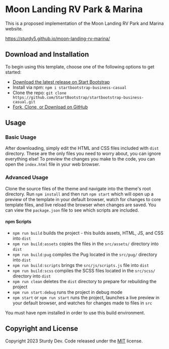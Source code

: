 # Moon Landing RV Park & Marina

This is a proposed implementation of the Moon Landing RV Park and Marina website.

<https://sturdy5.github.io/moon-landing-rv-marina/>

## Download and Installation

To begin using this template, choose one of the following options to get started:

* [Download the latest release on Start Bootstrap](https://startbootstrap.com/theme/business-casual/)
* Install via npm: `npm i startbootstrap-business-casual`
* Clone the repo: `git clone https://github.com/StartBootstrap/startbootstrap-business-casual.git`
* [Fork, Clone, or Download on GitHub](https://github.com/StartBootstrap/startbootstrap-business-casual)

## Usage

### Basic Usage

After downloading, simply edit the HTML and CSS files included with `dist` directory. These are the only files you need to worry about, you can ignore everything else! To preview the changes you make to the code, you can open the `index.html` file in your web browser.

### Advanced Usage

Clone the source files of the theme and navigate into the theme's root directory. Run `npm install` and then run `npm start` which will open up a preview of the template in your default browser, watch for changes to core template files, and live reload the browser when changes are saved. You can view the `package.json` file to see which scripts are included.

#### npm Scripts

* `npm run build` builds the project - this builds assets, HTML, JS, and CSS into `dist`
* `npm run build:assets` copies the files in the `src/assets/` directory into `dist`
* `npm run build:pug` compiles the Pug located in the `src/pug/` directory into `dist`
* `npm run build:scripts` brings the `src/js/scripts.js` file into `dist`
* `npm run build:scss` compiles the SCSS files located in the `src/scss/` directory into `dist`
* `npm run clean` deletes the `dist` directory to prepare for rebuilding the project
* `npm run start:debug` runs the project in debug mode
* `npm start` or `npm run start` runs the project, launches a live preview in your default browser, and watches for changes made to files in `src`

You must have npm installed in order to use this build environment.

## Copyright and License

Copyright 2023 Sturdy Dev. Code released under the [MIT](https://github.com/StartBootstrap/startbootstrap-business-casual/blob/master/LICENSE) license.
